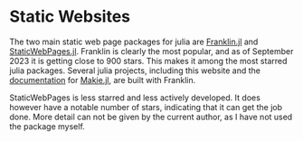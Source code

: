 # Static Websites
The two main static web page packages for julia are [Franklin.jl](https://github.com/tlienart/Franklin.jl) and [StaticWebPages.jl](https://github.com/Humans-of-Julia/StaticWebPages.jl). Franklin is clearly the most popular, and as of September 2023 it is getting close to 900 stars. This makes it among the most starred julia packages. Several julia projects, including this website and the [documentation](https://docs.makie.org/stable/) for [Makie.jl](https://github.com/MakieOrg/Makie.jl/), are built with Franklin.

StaticWebPages is less starred and less actively developed. It does however have a notable number of stars, indicating that it can get the job done. More detail can not be given by the current author, as I have not used the package myself.